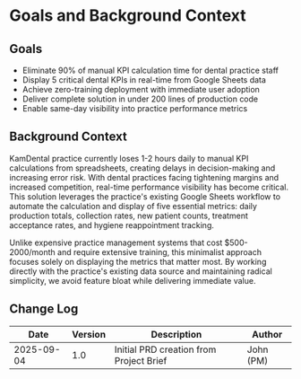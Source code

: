 # Goals and Background Context

## Goals
- Eliminate 90% of manual KPI calculation time for dental practice staff
- Display 5 critical dental KPIs in real-time from Google Sheets data
- Achieve zero-training deployment with immediate user adoption
- Deliver complete solution in under 200 lines of production code
- Enable same-day visibility into practice performance metrics

## Background Context

KamDental practice currently loses 1-2 hours daily to manual KPI calculations from spreadsheets, creating delays in decision-making and increasing error risk. With dental practices facing tightening margins and increased competition, real-time performance visibility has become critical. This solution leverages the practice's existing Google Sheets workflow to automate the calculation and display of five essential metrics: daily production totals, collection rates, new patient counts, treatment acceptance rates, and hygiene reappointment tracking.

Unlike expensive practice management systems that cost $500-2000/month and require extensive training, this minimalist approach focuses solely on displaying the metrics that matter most. By working directly with the practice's existing data source and maintaining radical simplicity, we avoid feature bloat while delivering immediate value.

## Change Log

| Date | Version | Description | Author |
|------|---------|-------------|--------|
| 2025-09-04 | 1.0 | Initial PRD creation from Project Brief | John (PM) |
